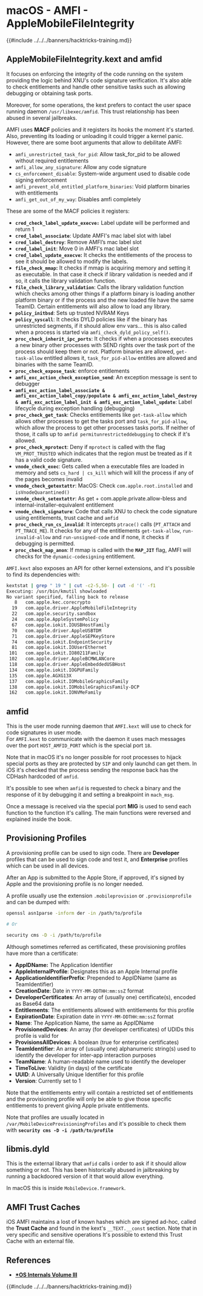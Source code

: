 # macOS - AMFI - AppleMobileFileIntegrity

{{#include ../../../banners/hacktricks-training.md}}

## AppleMobileFileIntegrity.kext and amfid

It focuses on enforcing the integrity of the code running on the system providing the logic behind XNU's code signature verification. It's also able to check entitlements and handle other sensitive tasks such as allowing debugging or obtaining task ports.

Moreover, for some operations, the kext prefers to contact the user space running daemon `/usr/libexec/amfid`. This trust relationship has been abused in several jailbreaks.

AMFI uses **MACF** policies and it registers its hooks the moment it's started. Also, preventing its loading or unloading it could trigger a kernel panic. However, there are some boot arguments that allow to debilitate AMFI:

- `amfi_unrestricted_task_for_pid`: Allow task_for_pid to be allowed without required entitlements
- `amfi_allow_any_signature`: Allow any code signature
- `cs_enforcement_disable`: System-wide argument used to disable code signing enforcement
- `amfi_prevent_old_entitled_platform_binaries`: Void platform binaries with entitlements
- `amfi_get_out_of_my_way`: Disables amfi completely

These are some of the MACF policies it registers:

- **`cred_check_label_update_execve:`** Label update will be performed and return 1
- **`cred_label_associate`**: Update AMFI's mac label slot with label
- **`cred_label_destroy`**: Remove AMFI’s mac label slot
- **`cred_label_init`**: Move 0 in AMFI's mac label slot
- **`cred_label_update_execve`:** It checks the entitlements of the process to see it should be allowed to modify the labels.
- **`file_check_mmap`:** It checks if mmap is acquiring memory and setting it as executable. In that case it check if library validation is needed and if so, it calls the library validation function.
- **`file_check_library_validation`**: Calls the library validation function which checks among other things if a platform binary is loading another platform binary or if the process and the new loaded file have the same TeamID. Certain entitlements will also allow to load any library.
- **`policy_initbsd`**: Sets up trusted NVRAM Keys
- **`policy_syscall`**: It checks DYLD policies like if the binary has unrestricted segments, if it should allow env vars... this is also called when a process is started via `amfi_check_dyld_policy_self()`.
- **`proc_check_inherit_ipc_ports`**: It checks if when a processes executes a new binary other processes with SEND rights over the task port of the process should keep them or not. Platform binaries are allowed, `get-task-allow` entitled allows it, `task_for_pid-allow` entitles are allowed and binaries with the same TeamID.
- **`proc_check_expose_task`**: enforce entitlements
- **`amfi_exc_action_check_exception_send`**: An exception message is sent to debugger
- **`amfi_exc_action_label_associate & amfi_exc_action_label_copy/populate & amfi_exc_action_label_destroy & amfi_exc_action_label_init & amfi_exc_action_label_update`**: Label lifecycle during exception handling (debugging)
- **`proc_check_get_task`**: Checks entitlements like `get-task-allow` which allows other processes to get the tasks port and `task_for_pid-allow`, which allow the process to get other processes tasks ports. If neither of those, it calls up to `amfid permitunrestricteddebugging` to check if it's allowed.
- **`proc_check_mprotect`**: Deny if `mprotect` is called with the flag `VM_PROT_TRUSTED` which indicates that the region must be treated as if it has a valid code signature.
- **`vnode_check_exec`**: Gets called when a executable files are loaded in memory and sets `cs_hard | cs_kill` which will kill the process if any of the pages becomes invalid
- **`vnode_check_getextattr`**: MacOS: Check `com.apple.root.installed` and `isVnodeQuarantined()`
- **`vnode_check_setextattr`**: As get + com.apple.private.allow-bless and internal-installer-equivalent entitlement
- &#x20;**`vnode_check_signature`**: Code that calls XNU to check the code signature using entitlements, trust cache and `amfid`
- &#x20;**`proc_check_run_cs_invalid`**: It intercepts `ptrace()` calls (`PT_ATTACH` and `PT_TRACE_ME`). It checks for any of the entitlements `get-task-allow`, `run-invalid-allow` and `run-unsigned-code` and if none, it checks if debugging is permitted.
- **`proc_check_map_anon`**: If mmap is called with the **`MAP_JIT`** flag, AMFI will checks for the `dynamic-codesigning` entitlement.

`AMFI.kext` also exposes an API for other kernel extensions, and it's possible to find its dependencies with:

```bash
kextstat | grep " 19 " | cut -c2-5,50- | cut -d '(' -f1
Executing: /usr/bin/kmutil showloaded
No variant specified, falling back to release
   8   com.apple.kec.corecrypto
  19   com.apple.driver.AppleMobileFileIntegrity
  22   com.apple.security.sandbox
  24   com.apple.AppleSystemPolicy
  67   com.apple.iokit.IOUSBHostFamily
  70   com.apple.driver.AppleUSBTDM
  71   com.apple.driver.AppleSEPKeyStore
  74   com.apple.iokit.EndpointSecurity
  81   com.apple.iokit.IOUserEthernet
 101   com.apple.iokit.IO80211Family
 102   com.apple.driver.AppleBCMWLANCore
 118   com.apple.driver.AppleEmbeddedUSBHost
 134   com.apple.iokit.IOGPUFamily
 135   com.apple.AGXG13X
 137   com.apple.iokit.IOMobileGraphicsFamily
 138   com.apple.iokit.IOMobileGraphicsFamily-DCP
 162   com.apple.iokit.IONVMeFamily
```

## amfid

This is the user mode running daemon that `AMFI.kext` will use to check for code signatures in user mode.\
For `AMFI.kext` to communicate with the daemon it uses mach messages over the port `HOST_AMFID_PORT` which is the special port `18`.

Note that in macOS it's no longer possible for root processes to hijack special ports as they are protected by `SIP` and only launchd can get them. In iOS it's checked that the process sending the response back has the CDHash hardcoded of `amfid`.

It's possible to see when `amfid` is requested to check a binary and the response of it by debugging it and setting a breakpoint in `mach_msg`.

Once a message is received via the special port **MIG** is used to send each function to the function it's calling. The main functions were reversed and explained inside the book.

## Provisioning Profiles

A provisioning profile can be used to sign code. There are **Developer** profiles that can be used to sign code and test it, and **Enterprise** profiles which can be used in all devices.

After an App is submitted to the Apple Store, if approved, it's signed by Apple and the provisioning profile is no longer needed.

A profile usually use the extension `.mobileprovision` or `.provisionprofile` and can be dumped with:

```bash
openssl asn1parse -inform der -in /path/to/profile

# Or

security cms -D -i /path/to/profile
```

Although sometimes referred as certificated, these provisioning profiles have more than a certificate:

- **AppIDName:** The Application Identifier
- **AppleInternalProfile**: Designates this as an Apple Internal profile
- **ApplicationIdentifierPrefix**: Prepended to AppIDName (same as TeamIdentifier)
- **CreationDate**: Date in `YYYY-MM-DDTHH:mm:ssZ` format
- **DeveloperCertificates**: An array of (usually one) certificate(s), encoded as Base64 data
- **Entitlements**: The entitlements allowed with entitlements for this profile
- **ExpirationDate**: Expiration date in `YYYY-MM-DDTHH:mm:ssZ` format
- **Name**: The Application Name, the same as AppIDName
- **ProvisionedDevices**: An array (for developer certificates) of UDIDs this profile is valid for
- **ProvisionsAllDevices**: A boolean (true for enterprise certificates)
- **TeamIdentifier**: An array of (usually one) alphanumeric string(s) used to identify the developer for inter-app interaction purposes
- **TeamName**: A human-readable name used to identify the developer
- **TimeToLive**: Validity (in days) of the certificate
- **UUID**: A Universally Unique Identifier for this profile
- **Version**: Currently set to 1

Note that the entitlements entry will contain a restricted set of entitlements and the provisioning profile will only be able to give those specific entitlements to prevent giving Apple private entitlements.

Note that profiles are usually located in `/var/MobileDeviceProvisioningProfiles` and it's possible to check them with **`security cms -D -i /path/to/profile`**

## **libmis.dyld**

This is the external library that `amfid` calls i order to ask if it should allow something or not. This has been historically abused in jailbreaking by running a backdoored version of it that would allow everything.

In macOS this is inside `MobileDevice.framework`.

## AMFI Trust Caches

iOS AMFI maintains a lost of known hashes which are signed ad-hoc, called the **Trust Cache** and found in the kext's `__TEXT.__const` section. Note that in very specific and sensitive operations It's possible to extend this Trust Cache with an external file.

## References

- [**\*OS Internals Volume III**](https://newosxbook.com/home.html)

{{#include ../../../banners/hacktricks-training.md}}

